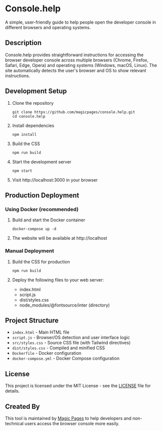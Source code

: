 # Console.help

A simple, user-friendly guide to help people open the developer console in different browsers and operating systems.

## Description

Console.help provides straightforward instructions for accessing the browser developer console across multiple browsers (Chrome, Firefox, Safari, Edge, Opera) and operating systems (Windows, macOS, Linux). The site automatically detects the user's browser and OS to show relevant instructions.

## Development Setup

1. Clone the repository
   ```
   git clone https://github.com/magicpages/console.help.git
   cd console.help
   ```

2. Install dependencies
   ```
   npm install
   ```

3. Build the CSS
   ```
   npm run build
   ```

4. Start the development server
   ```
   npm start
   ```

5. Visit http://localhost:3000 in your browser

## Production Deployment

### Using Docker (recommended)

1. Build and start the Docker container
   ```
   docker-compose up -d
   ```

2. The website will be available at http://localhost

### Manual Deployment

1. Build the CSS for production
   ```
   npm run build
   ```

2. Deploy the following files to your web server:
   - index.html
   - script.js
   - dist/styles.css
   - node_modules/@fontsource/inter (directory)

## Project Structure

- `index.html` - Main HTML file
- `script.js` - Browser/OS detection and user interface logic
- `src/styles.css` - Source CSS file (with Tailwind directives)
- `dist/styles.css` - Compiled and minified CSS
- `Dockerfile` - Docker configuration
- `docker-compose.yml` - Docker Compose configuration

## License

This project is licensed under the MIT License - see the [LICENSE](LICENSE) file for details.

## Created By

This tool is maintained by [Magic Pages](https://www.magicpages.co/) to help developers and non-technical users access the browser console more easily. 